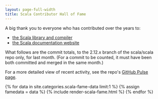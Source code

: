 ```yaml
---
layout: page-full-width
title: Scala Contributor Hall of Fame
---
```


A big thank you to everyone who has contributed over the years to:

 - [the Scala library and compiler](https://github.com/scala/scala/contributors)
 - [the Scala documentation website](https://github.com/scala/scala.github.com/contributors)

What follows are the commit totals, to the 2.12.x branch of the scala/scala repo only,
for last month.  (For a commit to be counted, it must have been both committed and merged
in the same month.)

For a more detailed view of recent activity, see the repo's
[GitHub Pulse page](https://github.com/scala/scala/pulse/monthly).

{% for data in site.categories.scala-fame-data limit:1 %}
  {% assign famedata = data %}
  {% include render-scala-fame.html %}
{% endfor %}
